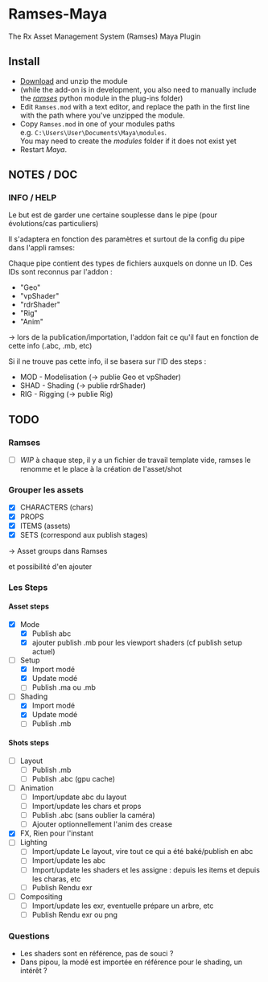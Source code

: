 # Ramses-Maya
 The Rx Asset Management System (Ramses) Maya Plugin

## Install

- [Download](https://github.com/Rainbox-dev/Ramses-Maya/archive/refs/heads/main.zip) and unzip the module
- (while the add-on is in development, you also need to manually include the [*ramses*](https://github.com/Rainbox-dev/Ramses-Py) python module in the plug-ins folder)
- Edit `Ramses.mod` with a text editor, and replace the path in the first line with the path where you've unzipped the module.
- Copy `Ramses.mod` in one of your modules paths  
    e.g. `C:\Users\User\Documents\Maya\modules`.  
    You may need to create the *modules* folder if it does not exist yet
- Restart *Maya*.

## NOTES / DOC

### INFO / HELP

Le but est de garder une certaine souplesse dans le pipe (pour évolutions/cas particuliers)

Il s'adaptera en fonction des paramètres et surtout de la config du pipe dans l'appli ramses: 

Chaque pipe contient des types de fichiers auxquels on donne un ID. Ces IDs sont reconnus par l'addon :

- "Geo"
- "vpShader"
- "rdrShader"
- "Rig"
- "Anim"

-> lors de la publication/importation, l'addon fait ce qu'il faut en fonction de cette info (.abc, .mb, etc)

Si il ne trouve pas cette info, il se basera sur l'ID des steps :

- MOD - Modelisation (-> publie Geo et vpShader)
- SHAD - Shading (-> publie rdrShader)
- RIG - Rigging (-> publie Rig)

## TODO

### Ramses

- [ ] *WIP* à chaque step, il y a un fichier de travail template vide, ramses le renomme et le place à la création de l'asset/shot

### Grouper les assets

- [x] CHARACTERS (chars)
- [x] PROPS
- [x] ITEMS (assets)
- [x] SETS (correspond aux publish stages)

-> Asset groups dans Ramses

et possibilité d'en ajouter

### Les Steps

#### Asset steps

- [x] Mode
  - [x] Publish abc
  - [x] ajouter publish .mb pour les viewport shaders (cf publish setup actuel)
- [ ] Setup
  - [x] Import modé
  - [x] Update modé
  - [ ] Publish .ma ou .mb
- [ ] Shading
  - [x] Import modé
  - [x] Update modé
  - [ ] Publish .mb

#### Shots steps

- [ ] Layout
  - [ ] Publish .mb
  - [ ] Publish .abc (gpu cache)
- [ ] Animation
  - [ ] Import/update abc du layout
  - [ ] Import/update les chars et props
  - [ ] Publish .abc (sans oublier la caméra)
  - [ ] Ajouter optionnellement l'anim des crease
- [x] FX, Rien pour l'instant
- [ ] Lighting
  - [ ] Import/update Le layout, vire tout ce qui a été baké/publish en abc
  - [ ] Import/update les abc
  - [ ] Import/update les shaders et les assigne : depuis les items et depuis les charas, etc
  - [ ] Publish Rendu exr
- [ ] Compositing
  - [ ] Import/update les exr, eventuelle prépare un arbre, etc
  - [ ] Publish Rendu exr ou png

### Questions

- Les shaders sont en référence, pas de souci ?
- Dans pipou, la modé est importée en référence pour le shading, un intérêt ?
